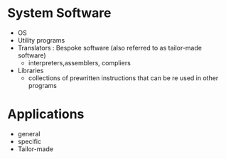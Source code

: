 # System Software

- OS
- Utility programs
- Translators : Bespoke software (also referred to as tailor-made software)
    - interpreters,assemblers, compliers
- Libraries
    - collections of prewritten instructions that can be re used in other programs


# Applications

- general 
- specific
- Tailor-made
